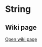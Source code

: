 # String

## Wiki page 

<a href="https://workspace.konfinity.com/javascript/string/-/wikis/01-Strings-in-JS" target="_blank">Open wiki page</a>
